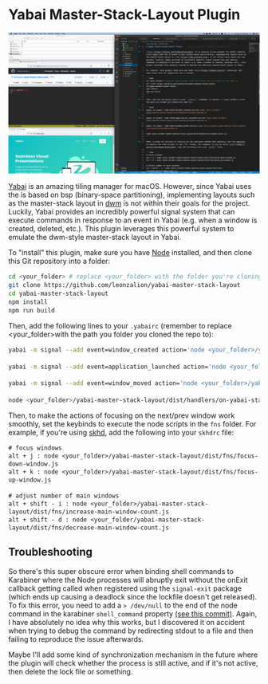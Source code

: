 # Yabai Master-Stack-Layout Plugin

![A screenshot of the Master-Stack-Layout plugin in action](/images/yabai-master-stack-layout-screenshot.png)

[Yabai](https://github.com/koekeishiya/yabai) is an amazing tiling manager for macOS. However, since Yabai uses the is based on bsp (binary-space partitioning), implementing layouts such as the master-stack layout in [dwm](https://dwm.suckless.org/) is not within their goals for the project. Luckily, Yabai provides an incredibly powerful signal system that can execute commands in response to an event in Yabai (e.g. when a window is created, deleted, etc.). This plugin leverages this powerful system to emulate the dwm-style master-stack layout in Yabai.

To "install" this plugin, make sure you have [Node](https://nodejs.org/en/) installed, and then clone this Git repository into a folder:

```bash
cd <your_folder> # replace <your_folder> with the folder you're cloning to the repo to
git clone https://github.com/leonzalion/yabai-master-stack-layout
cd yabai-master-stack-layout
npm install
npm run build
```

Then, add the following lines to your `.yabairc` (remember to replace &lt;your_folder&gt;with the path you folder you cloned the repo to):

```bash
yabai -m signal --add event=window_created action='node <your_folder>/yabai-master-stack-layout/dist/handlers/window-created.js'

yabai -m signal --add event=application_launched action='node <your_folder>/yabai-master-stack-layout/dist/handlers/window-created.js'

yabai -m signal --add event=window_moved action='node <your_folder>/yabai-master-stack-layout/dist/handlers/window-moved.js'

node <your_folder>/yabai-master-stack-layout/dist/handlers/on-yabai-start.js
```

Then, to make the actions of focusing on the next/prev window work smoothly, set the keybinds to execute the node scripts in the `fns` folder. For example, if you're using [skhd](https://github.com/koekeishiya/skhd), add the following into your `skhdrc` file:

```text
# focus windows
alt + j : node <your_folder>/yabai-master-stack-layout/dist/fns/focus-down-window.js
alt + k : node <your_folder>/yabai-master-stack-layout/dist/fns/focus-up-window.js

# adjust number of main windows
alt + shift - i : node <your_folder>/yabai-master-stack-layout/dist/fns/increase-main-window-count.js
alt + shift - d : node <your_folder/yabai-master-stack-layout/dist/fns/decrease-main-window-count.js
```

## Troubleshooting

So there's this super obscure error when binding shell commands to Karabiner where the Node processes will abruptly exit without the onExit callback getting called when registered using the `signal-exit` package (which ends up causing a deadlock since the lockfile doesn't get released). To fix this error, you need to add a `> /dev/null` to the end of the node command in the karabiner `shell_command` property [(see this commit)](https://github.com/leonzalion/macos-configs/commit/93d7b1e3a668476ad8880940c9a117beb39d50ca). Again, I have absolutely no idea why this works, but I discovered it on accident when trying to debug the command by redirecting stdout to a file and then failing to reproduce the issue afterwards.

Maybe I'll add some kind of synchronization mechanism in the future where the plugin will check whether the process is still active, and if it's not active, then delete the lock file or something.
